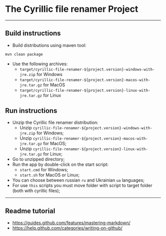 # The Cyrillic file renamer Project

-----------------------------------------------------------------------------------

## Build instructions

- Build distributions using maven tool:

```bash
mvn clean package
```

- Use the following archives:
    - `target/cyrillic-file-renamer-${project.version}-windows-with-jre.zip` for Windows
    - `target/cyrillic-file-renamer-${project.version}-macos-with-jre.tar.gz` for MacOS
    - `target/cyrillic-file-renamer-${project.version}-linux-with-jre.tar.gz` for Linux

## Run instructions

- Unzip the Cyrillic file renamer distribution:
    - Unzip `cyrillic-file-renamer-${project.version}-windows-with-jre.zip` for Windows;
    - Unzip `cyrillic-file-renamer-${project.version}-macos-with-jre.tar.gz` for MacOS;
    - Unzip `cyrillic-file-renamer-${project.version}-linux-with-jre.tar.gz` for Linux;
- Go to unzipped directory;
- Run the app by double-click on the start script:
    - `start.cmd` for Windows;
    - `start.sh` for MacOS or Linux;
- You can choose between russian `ru` and Ukrainian `ua` languages;
- For use `this` scripts you must move folder with script to target folder (both with cyrillic files);


-----------------------------------------------------------------------------------

## Readme tutorial

- https://guides.github.com/features/mastering-markdown/
- https://help.github.com/categories/writing-on-github/